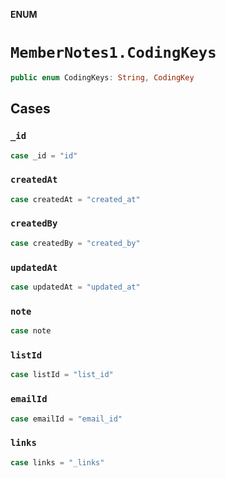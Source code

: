 **ENUM**

# `MemberNotes1.CodingKeys`

```swift
public enum CodingKeys: String, CodingKey
```

## Cases
### `_id`

```swift
case _id = "id"
```

### `createdAt`

```swift
case createdAt = "created_at"
```

### `createdBy`

```swift
case createdBy = "created_by"
```

### `updatedAt`

```swift
case updatedAt = "updated_at"
```

### `note`

```swift
case note
```

### `listId`

```swift
case listId = "list_id"
```

### `emailId`

```swift
case emailId = "email_id"
```

### `links`

```swift
case links = "_links"
```
